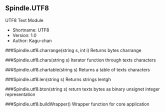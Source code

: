 Spindle.UTF8
------------
UTF8 Text Module

* Shortname: UTF8
* Version: 1.0
* Author: Kagu-chan

###Spindle.utf8.charrange(string s, int i)
Returns bytes charrange

###Spindle.utf8.chars(string s)
Iterator function through texts characters

###Spindle.utf8.chartable(string s)
Returns a table of texts characters

###Spindle.utf8.len(string s)
Returns strings lentgh

###Spindle.utf8.bton(string s)
return texts bytes as binary unsignet integer representation

###Spindle.utf8.buildWrapper()
Wrapper function for core application
